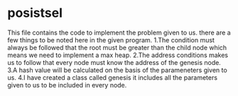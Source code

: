 # posistsel
This file contains the code to implement the problem given to us.
there are a  few things to be noted here in the given program.
1.The condition must always be followed that the root must be greater than the child node which means we need to implement a max heap.
2.The address conditions makes us to follow that every node must know the address of the genesis node.
3.A hash value will be calculated on the basis of the parameneters given to us.
4.I have created a class called genesis it includes all the parameters given to us to be included in every node.
